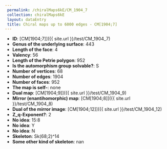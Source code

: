 ```yaml
--- 
 permalink: /chiralMaps6kE/CM_1904_7 
 collection: chiralMaps6kE
 layout: dataEntry
 title: Chiral maps up to 6000 edges - CM[1904;7]
---
```


- **ID**: [CM[1904;7]]({{ site.url }}/test/CM_1904_7)
- **Genus of the underlying surface**: 443
- **Length of the face**: 4
- **Valency**: 56
- **Length of the Petrie polygon**: 952
- **Is the automorphism group solvable?**: S
- **Number of vertices**: 68
- **Number of edges**: 1904
- **Number of faces**: 952
- **The map is self-**: none
- **Dual map**: [CM[1904;9]]({{ site.url }}/test/CM_1904_9)
- **Mirror (enantihomorphic) map**: [CM[1904;8]]({{ site.url }}/test/CM_1904_8)
- **Dual of the mirror image**: [CM[1904;12]]({{ site.url }}/test/CM_1904_12)
- **Z_q-Exponent?**: 2
- **No idea**:  15:8
- **No idea**: Y
- **No idea**: N
- **Skeleton**: Sk(68;2)^14
- **Some other kind of skeleton**: nan
